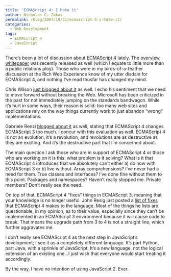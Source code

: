 ```yaml
---
title: 'ECMAScript 4: I hate it'
author: Nicholas C. Zakas
permalink: /blog/2007/10/31/ecmascript-4-i-hate-it/
categories:
  - Web Development
tags:
  - ECMAScript 4
  - JavaScript
---
```

There&#8217;s been a lot of discussion about <a title="ECMAScript" rel="external" href="http://www.ecmascript.org">ECMAScript 4</a> lately. The <a title="ECMAScript 4 Language Overview Whitepaper" rel="external" href="http://www.ecmascript.org/es4/spec/overview.pdf">overview whitepaper</a> was recently released as well (which I equate to little more than a public relations ploy). Those who were in my birds-of-a-feather discussion at the Rich Web Experience know of my utter disdain for ECMAScript 4, and nothing I&#8217;ve read thusfar has changed my mind.

Chris Wilson <a title="ECMAScript 3 and beyond" rel="external" href="http://blogs.msdn.com/ie/archive/2007/10/30/ecmascript-3-and-beyond.aspx">just blogged about it</a> as well. I echo his sentiment that we need to move forward without breaking the Web. Microsoft has been criticized in the past for not immediately jumping on the standards bandwagon. While it&#8217;s hurt in some ways, their reason is solid: too many web sites and applications rely on the way things currently work to just abandon &#8220;wrong&#8221; implementations.

Gabriele Renzi <a title="ECMAScript 4, the fourth system syndrome" rel="external" href="http://www.riffraff.info/2007/10/25/ecmascript-4-the-fourth-system-syndrome">blogged about it</a> as well, stating that ECMAScript 4 changes ECMAScript 3 too much. I concur with this evaluation as well. ECMAScript 4 is not an evolution, it&#8217;s a revolution, and revolutions are as destructive as they are exciting. And it&#8217;s the destructive part that I&#8217;m concerned about.

The main question I ask those who are in support of ECMAScript 4 or those who are working on it is this: what problem is it solving? What is it that ECMAScript 4 introduces that we absolutely can&#8217;t either a) do now with ECMAScript 3 or b) live without. Array comprehensions? I&#8217;ve never had a need for them. True classes and interfaces? I&#8217;ve done fine without them to this point. Packages and namespaces? Haven&#8217;t really stopped me. Private members? Don&#8217;t really see the need.

On top of that, ECMAScript 4 &#8220;fixes&#8221; things in ECMAScript 3, meaning that your knowledge is no longer useful. John Resig just posted a <a title="Bug fixes in JavaScript 2" rel="external" href="http://ejohn.org/blog/bug-fixes-in-javascript-2/">list of fixes</a> that ECMAScript 4 makes to the language. Most of the things he lists are questionable, in my opinion, as to their value, especially since they can&#8217;t be implemented in an ECMAScript 3 environment because it will cause code to break. That means the upgrade path from 3 to 4 is not a straight line, which further aggravates me.

I don&#8217;t really see ECMAScript 4 as the next step in JavaScript&#8217;s development; I see it as a completely different language. It&#8217;s part Python, part Java, with a sprinkle of JavaScript. It&#8217;s a new language, not the logical extension of an existing one&#8230;I just wish that everyone would start treating it accordingly.

By the way, I have no intention of using JavaScript 2. Ever.
